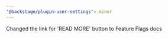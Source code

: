 ```yaml
---
'@backstage/plugin-user-settings': minor
---
```


Changed the link for 'READ MORE' button to Feature Flags docs
